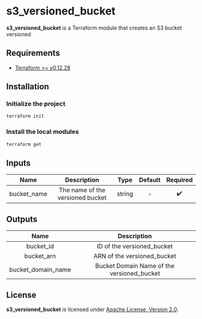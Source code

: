 # s3_versioned_bucket

**s3_versioned_bucket** is a Terraform module that creates an S3 bucket versioned

## Requirements

- [Terraform >= v0.12.28](https://www.terraform.io/downloads.html)

## Installation

### Initialize the project

```sh
terraform init
```

### Install the local modules

```sh
terraform get
```

## Inputs

| Name           | Description       | Type   | Default | Required |
| :---:          | :---:             | :---:  | :---:   | :---:    |
| bucket_name | The name of the versioned bucket | string | -       | :heavy_check_mark: |

## Outputs

| Name                            | Description           |
| :---:                           | :---:                 |
| bucket_id     | ID of the versioned_bucket   |
| bucket_arn     | ARN of the versioned_bucket   |
| bucket_domain_name     | Bucket Domain Name of the versioned_bucket   |

## License

**s3_versioned_bucket** is licensed under [Apache License, Version 2.0](https://github.com/AlexisNava/terraform_modules/blob/master/LICENSE).